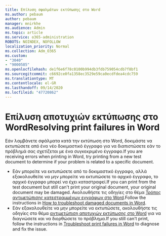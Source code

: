 ```yaml
---
title: Επίλυση σφαλμάτων εκτύπωσης στο Word
ms.author: pebaum
author: pebaum
manager: mnirkhe
ms.audience: Admin
ms.topic: article
ms.service: o365-administration
ROBOTS: NOINDEX, NOFOLLOW
localization_priority: Normal
ms.collection: Adm_O365
ms.custom:
- "3040"
- "9000585"
ms.openlocfilehash: de1f6e6f78c0100b994db3fdb759054cdb7f8bf1
ms.sourcegitcommit: c6692ce0fa1358ec3529e59ca0ecdfdea4cdc759
ms.translationtype: MT
ms.contentlocale: el-GR
ms.lasthandoff: 09/14/2020
ms.locfileid: "47720862"
---
```

# <a name="resolving-print-failures-in-word"></a><span data-ttu-id="fc313-102">Επίλυση αποτυχιών εκτύπωσης στο Word</span><span class="sxs-lookup"><span data-stu-id="fc313-102">Resolving print failures in Word</span></span>

<span data-ttu-id="fc313-103">Εάν λαμβάνετε σφάλματα κατά την εκτύπωση στο Word, δοκιμάστε να εκτυπώσετε από ένα νέο δοκιμαστικό έγγραφο για να διαπιστώσετε εάν το πρόβλημά σας σχετίζεται με ένα συγκεκριμένο έγγραφο.</span><span class="sxs-lookup"><span data-stu-id="fc313-103">If you are receiving errors when printing in Word, try printing from a new test document to determine if your problem is related to a specific document.</span></span>

- <span data-ttu-id="fc313-104">Εάν μπορείτε να εκτυπώσετε από το δοκιμαστικό έγγραφο, αλλά εξακολουθείτε να μην μπορείτε να εκτυπώσετε το αρχικό έγγραφο, το αρχικό έγγραφο μπορεί να έχει καταστραφεί.</span><span class="sxs-lookup"><span data-stu-id="fc313-104">If you can print from the test document but still can't print your original document, your original document may be damaged.</span></span> <span data-ttu-id="fc313-105">Ακολουθήστε τις οδηγίες στο θέμα [Τρόπος αντιμετώπισης κατεστραμμένων εγγράφων στο Word](https://docs.microsoft.com/office/troubleshoot/word/damaged-documents-in-word#update-microsoft-office-and-windows).</span><span class="sxs-lookup"><span data-stu-id="fc313-105">Follow the instructions in [How to troubleshoot damaged documents in Word](https://docs.microsoft.com/office/troubleshoot/word/damaged-documents-in-word#update-microsoft-office-and-windows).</span></span>
- <span data-ttu-id="fc313-106">Εάν εξακολουθείτε να μην μπορείτε να εκτυπώσετε, ακολουθήστε τις οδηγίες στο θέμα [αντιμετώπιση αποτυχιών εκτύπωσης στο Word](https://docs.microsoft.com/office/troubleshoot/word/print-failures-in-word) για να διαγνώσετε και να διορθώσετε το πρόβλημα.</span><span class="sxs-lookup"><span data-stu-id="fc313-106">If you still can't print, follow the instructions in [Troubleshoot print failures in Word](https://docs.microsoft.com/office/troubleshoot/word/print-failures-in-word) to diagnose and fix the issue.</span></span>
